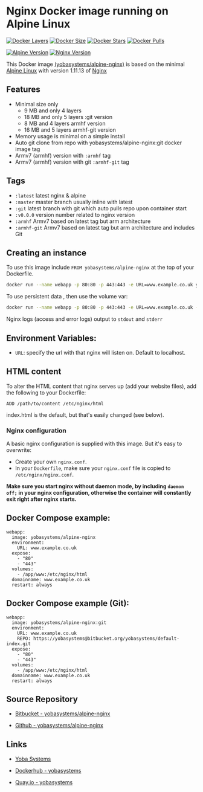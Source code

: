 # Nginx Docker image running on Alpine Linux

[![Docker Layers](https://img.shields.io/badge/docker%20layers-4-blue.svg?maxAge=2592000?style=flat-square)](https://hub.docker.com/r/yobasystems/alpine-nginx/) [![Docker Size](https://img.shields.io/badge/docker%20size-6.6%20MB-blue.svg?maxAge=2592000?style=flat-square)](https://hub.docker.com/r/yobasystems/alpine-nginx/) [![Docker Stars](https://img.shields.io/docker/stars/yobasystems/alpine-nginx.svg?maxAge=2592000?style=flat-square)](https://hub.docker.com/r/yobasystems/alpine-nginx/) [![Docker Pulls](https://img.shields.io/docker/pulls/yobasystems/alpine-nginx.svg?maxAge=2592000?style=flat-square)](https://hub.docker.com/r/yobasystems/alpine-nginx/)

[![Alpine Version](https://img.shields.io/badge/alpine%20version-v3.5-green.svg?maxAge=2592000?style=flat-square)](http://alpinelinux.org/) [![Nginx Version](https://img.shields.io/badge/nginx%20version-v1.11.13-green.svg?maxAge=2592000?style=flat-square)](http://nginx.org/en/)



This Docker image [(yobasystems/alpine-nginx)](https://hub.docker.com/r/yobasystems/alpine-nginx/) is based on the minimal [Alpine Linux](http://alpinelinux.org/) with version 1.11.13 of [Nginx](http://nginx.org/en/)

## Features

  * Minimal size only
    * 9 MB and only 4 layers
    * 18 MB and only 5 layers :git version
    * 8 MB and 4 layers armhf version
    * 16 MB and 5 layers armhf-git version
  * Memory usage is minimal on a simple install
  * Auto git clone from repo with yobasystems/alpine-nginx:git docker image tag
  * Armv7 (armhf) version with ```:armhf``` tag
  * Armv7 (armhf) version with git ```:armhf-git``` tag

## Tags

  * ```:latest``` latest nginx & alpine
  * ```:master``` master branch usually inline with latest
  * ```:git``` latest branch with git which auto pulls repo upon container start
  * ```:v0.0.0``` version number related to nginx version
  * ```:armhf``` Armv7 based on latest tag but arm architecture
  * ```:armhf-git``` Armv7 based on latest tag but arm architecture and includes Git

## Creating an instance

To use this image include `FROM yobasystems/alpine-nginx` at the top of your Dockerfile.

```bash
docker run --name webapp -p 80:80 -p 443:443 -e URL=www.example.co.uk yobasystems/alpine-nginx
```

To use persistent data , then use the volume var:

```bash
docker run --name webapp -p 80:80 -p 443:443 -e URL=www.example.co.uk -v /app/www:/etc/nginx/html yobasystems/alpine-nginx
```


Nginx logs (access and error logs) output to `stdout` and `stderr`


## Environment Variables:
* `URL`: specify the url with that nginx will listen on. Default to localhost.


## HTML content

To alter the HTML content that nginx serves up (add your website files), add the following to your Dockerfile:

```
ADD /path/to/content /etc/nginx/html
```

index.html is the default, but that's easily changed (see below).

### Nginx configuration

A basic nginx configuration is supplied with this image. But it's easy to overwrite:

- Create your own `nginx.conf`.
- In your `Dockerfile`, make sure your `nginx.conf` file is copied to `/etc/nginx/nginx.conf`.

**Make sure you start nginx without daemon mode, by including `daemon off;` in your nginx configuration, otherwise the container will constantly exit right after nginx starts.**

## Docker Compose example:

```yalm
webapp:
  image: yobasystems/alpine-nginx
  environment:
    URL: www.example.co.uk
  expose:
    - "80"
    - "443"
  volumes:
    - /app/www:/etc/nginx/html
  domainname: www.example.co.uk
  restart: always
```

## Docker Compose example (Git):

```yalm
webapp:
  image: yobasystems/alpine-nginx:git
  environment:
    URL: www.example.co.uk
    REPO: https://yobasystems@bitbucket.org/yobasystems/default-index.git
  expose:
    - "80"
    - "443"
  volumes:
    - /app/www:/etc/nginx/html
  domainname: www.example.co.uk
  restart: always
```

## Source Repository

* [Bitbucket - yobasystems/alpine-nginx](https://bitbucket.org/yobasystems/alpine-nginx/)

* [Github - yobasystems/alpine-nginx](https://github.com/yobasystems/alpine-nginx)

## Links

* [Yoba Systems](https://www.yobasystems.co.uk/)

* [Dockerhub - yobasystems](https://hub.docker.com/u/yobasystems/)

* [Quay.io - yobasystems](https://quay.io/organization/yobasystems)
